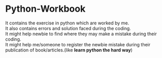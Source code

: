 # Python-Workbook
It contains the exercise in python which are worked by me.  
It also contains errors and solution faced during the coding.  
It might help newbie  to find where they may make a mistake during their coding.  
It might help me/someone to register the newbie mistake during their publication of book/articles.(like **learn python the hard way**)

